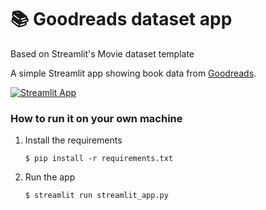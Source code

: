# 📚 Goodreads dataset app
Based on Streamlit's Movie dataset template

A simple Streamlit app showing book data from [Goodreads](https://www.kaggle.com/datasets/). 

[![Streamlit App](https://static.streamlit.io/badges/streamlit_badge_black_white.svg)](https://maven-goodreads-july2025.streamlit.app/)

### How to run it on your own machine

1. Install the requirements

   ```
   $ pip install -r requirements.txt
   ```

2. Run the app

   ```
   $ streamlit run streamlit_app.py
   ```

